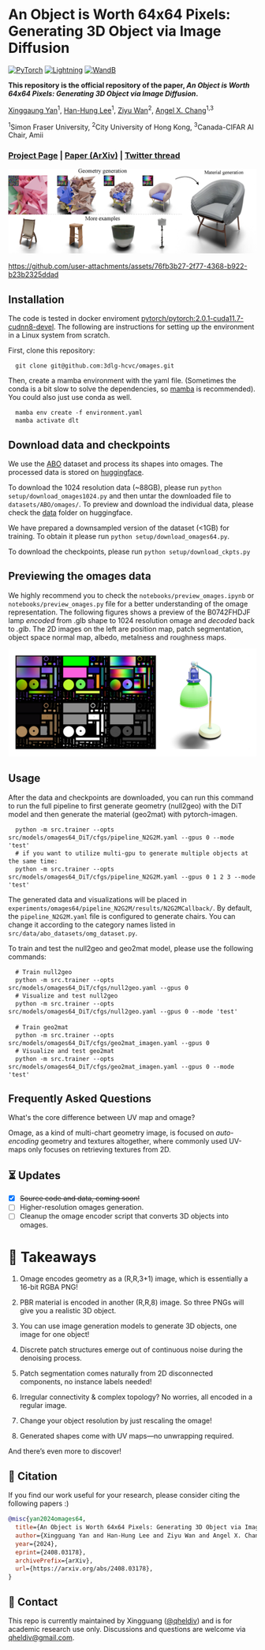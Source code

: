 
# An Object is Worth 64x64 Pixels: Generating 3D Object via Image Diffusion

<a href="https://pytorch.org/"><img alt="PyTorch" src="https://img.shields.io/badge/PyTorch-EE4C2C?style=for-the-badge&logo=pytorch&logoColor=white"></a>
<a href="https://pytorchlightning.ai/"><img alt="Lightning" src="https://img.shields.io/badge/Lightning-792DE4?style=for-the-badge&logo=pytorch-lightning&logoColor=white"></a>
<a href="https://wandb.ai/site"><img alt="WandB" src="https://img.shields.io/badge/Weights_&_Biases-FFBE00?style=for-the-badge&logo=WeightsAndBiases&logoColor=white"></a>

**This repository is the official repository of the paper, *An Object is Worth 64x64 Pixels: Generating 3D Object via Image Diffusion*.**

[Xinggaung Yan](http://yanxg.art)<sup>1</sup>,
[Han-Hung Lee](https://hanhung.github.io/)<sup>1</sup>,
[Ziyu Wan](http://raywzy.com/)<sup>2</sup>,
[Angel X. Chang](https://angelxuanchang.github.io/)<sup>1,3</sup>

<sup>1</sup>Simon Fraser University, <sup>2</sup>City University of Hong Kong, <sup>3</sup>Canada-CIFAR AI Chair, Amii


### [Project Page](https://omages.github.io/) | [Paper (ArXiv)](https://arxiv.org/abs/2408.03178) | [Twitter thread](https://x.com/yan_xg/status/1825830023636631990)



<img src='assets/fig_teaser.png'/>

<!-- https://user-images.githubusercontent.com/5100481/150949433-40d84ed1-0a8d-4ae4-bd53-8662ebd669fe.mp4 -->



https://github.com/user-attachments/assets/76fb3b27-2f77-4368-b922-b23b2325ddad



## Installation
The code is tested in docker enviroment [pytorch/pytorch:2.0.1-cuda11.7-cudnn8-devel](https://hub.docker.com/layers/pytorch/pytorch/2.0.1-cuda11.7-cudnn8-devel/images/sha256-4f66166dd757752a6a6a9284686b4078e92337cd9d12d2e14d2d46274dfa9048?context=explore).
The following are instructions for setting up the environment in a Linux system from scratch.

First, clone this repository:

      git clone git@github.com:3dlg-hcvc/omages.git

Then, create a mamba environment with the yaml file. (Sometimes the conda is a bit slow to solve the dependencies, so [mamba](https://mamba.readthedocs.io/en/latest/installation/mamba-installation.html) is recommended). You could also just use conda as well.

      mamba env create -f environment.yaml
      mamba activate dlt

## Download data and checkpoints

We use the [ABO](https://amazon-berkeley-objects.s3.amazonaws.com/index.html) dataset and process its shapes into omages. The processed data is stored on [huggingface](https://huggingface.co/datasets/3dlg-hcvc/omages_ABO).

To download the 1024 resolution data (~88GB), please run `python setup/download_omages1024.py` and then untar the downloaded file to `datasets/ABO/omages/`. To preview and download the individual data, please check the [data](https://huggingface.co/datasets/3dlg-hcvc/omages_ABO/tree/main/data) folder on huggingface.

We have prepared a downsampled version of the dataset (<1GB) for training. To obtain it please run `python setup/download_omages64.py`.

To download the checkpoints, please run `python setup/download_ckpts.py`

## Previewing the omages data
We highly recommend you to check the `notebooks/preview_omages.ipynb` or `notebooks/preview_omages.py` file for a better understanding of the omage representation. The following figures shows a preview of the B0742FHDJF lamp *encoded* from .glb shape to 1024 resolution omage and *decoded* back to *.glb*. The 2D images on the left are position map, patch segmentation, object space normal map, albedo, metalness and roughness maps.

<img src='assets/preview_omage.png'/>


## Usage

After the data and checkpoints are downloaded, you can run this command to run the full pipeline to first generate geometry (null2geo) with the DiT model and then generate the material (geo2mat) with pytorch-imagen.


      python -m src.trainer --opts src/models/omages64_DiT/cfgs/pipeline_N2G2M.yaml --gpus 0 --mode 'test'
      # if you want to utilize multi-gpu to generate multiple objects at the same time:
      python -m src.trainer --opts src/models/omages64_DiT/cfgs/pipeline_N2G2M.yaml --gpus 0 1 2 3 --mode 'test'


The generated data and visualizations will be placed in `experiments/omages64/pipeline_N2G2M/results/N2G2MCallback/`. By default, the `pipeline_N2G2M.yaml` file is configured to generate chairs. You can change it according to the category names listed in `src/data/abo_datasets/omg_dataset.py`.

To train and test the null2geo and geo2mat model, please use the following commands:

      # Train null2geo
      python -m src.trainer --opts src/models/omages64_DiT/cfgs/null2geo.yaml --gpus 0
      # Visualize and test null2geo
      python -m src.trainer --opts src/models/omages64_DiT/cfgs/null2geo.yaml --gpus 0 --mode 'test'

      # Train geo2mat
      python -m src.trainer --opts src/models/omages64_DiT/cfgs/geo2mat_imagen.yaml --gpus 0
      # Visualize and test geo2mat
      python -m src.trainer --opts src/models/omages64_DiT/cfgs/geo2mat_imagen.yaml --gpus 0 --mode 'test'


## Frequently Asked Questions

What's the core difference between UV map and omage?

Omage, as a kind of multi-chart geometry image, is focused on *auto-encoding* geometry and textures altogether, where commonly used UV-maps only focuses on retrieving textures from 2D.

## :hourglass_flowing_sand: Updates

- [x] ~~Source code and data, coming soon!~~
- [ ] Higher-resolution omages generation.
- [ ] Cleanup the omage encoder script that converts 3D objects into omages.

# :takeout_box: Takeaways

1. Omage encodes geometry as a (R,R,3+1) image, which is essentially a 16-bit RGBA PNG!

2. PBR material is encoded in another (R,R,8) image.
So three PNGs will give you a realistic 3D object.

3. You can use image generation models to generate 3D objects, one image for one object!

4. Discrete patch structures emerge out of continuous noise during the denoising process.

5. Patch segmentation comes naturally from 2D disconnected components, no instance labels needed!

6. Irregular connectivity & complex topology?
No worries, all encoded in a regular image.

7. Change your object resolution by just rescaling the omage!

8. Generated shapes come with UV maps—no unwrapping required.

And there’s even more to discover!

## :notebook_with_decorative_cover: Citation

If you find our work useful for your research, please consider citing the following papers :)

```bibtex
@misc{yan2024omages64,
  title={An Object is Worth 64x64 Pixels: Generating 3D Object via Image Diffusion}, 
  author={Xingguang Yan and Han-Hung Lee and Ziyu Wan and Angel X. Chang},
  year={2024},
  eprint={2408.03178},
  archivePrefix={arXiv},
  url={https://arxiv.org/abs/2408.03178}, 
}
```

## :email: Contact

This repo is currently maintained by Xingguang ([@qheldiv](https://github.com/qheldiv)) and is for academic research use only. Discussions and questions are welcome via qheldiv@gmail.com. 
